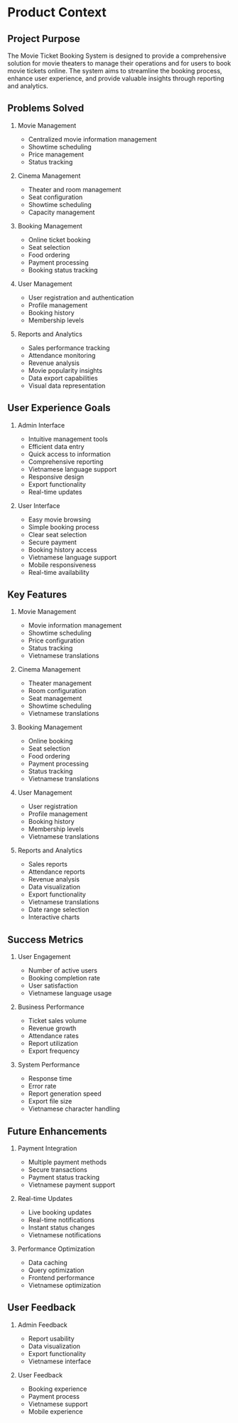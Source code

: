 # Product Context

## Project Purpose
The Movie Ticket Booking System is designed to provide a comprehensive solution for movie theaters to manage their operations and for users to book movie tickets online. The system aims to streamline the booking process, enhance user experience, and provide valuable insights through reporting and analytics.

## Problems Solved
1. Movie Management
   - Centralized movie information management
   - Showtime scheduling
   - Price management
   - Status tracking

2. Cinema Management
   - Theater and room management
   - Seat configuration
   - Showtime scheduling
   - Capacity management

3. Booking Management
   - Online ticket booking
   - Seat selection
   - Food ordering
   - Payment processing
   - Booking status tracking

4. User Management
   - User registration and authentication
   - Profile management
   - Booking history
   - Membership levels

5. Reports and Analytics
   - Sales performance tracking
   - Attendance monitoring
   - Revenue analysis
   - Movie popularity insights
   - Data export capabilities
   - Visual data representation

## User Experience Goals
1. Admin Interface
   - Intuitive management tools
   - Efficient data entry
   - Quick access to information
   - Comprehensive reporting
   - Vietnamese language support
   - Responsive design
   - Export functionality
   - Real-time updates

2. User Interface
   - Easy movie browsing
   - Simple booking process
   - Clear seat selection
   - Secure payment
   - Booking history access
   - Vietnamese language support
   - Mobile responsiveness
   - Real-time availability

## Key Features
1. Movie Management
   - Movie information management
   - Showtime scheduling
   - Price configuration
   - Status tracking
   - Vietnamese translations

2. Cinema Management
   - Theater management
   - Room configuration
   - Seat management
   - Showtime scheduling
   - Vietnamese translations

3. Booking Management
   - Online booking
   - Seat selection
   - Food ordering
   - Payment processing
   - Status tracking
   - Vietnamese translations

4. User Management
   - User registration
   - Profile management
   - Booking history
   - Membership levels
   - Vietnamese translations

5. Reports and Analytics
   - Sales reports
   - Attendance reports
   - Revenue analysis
   - Data visualization
   - Export functionality
   - Vietnamese translations
   - Date range selection
   - Interactive charts

## Success Metrics
1. User Engagement
   - Number of active users
   - Booking completion rate
   - User satisfaction
   - Vietnamese language usage

2. Business Performance
   - Ticket sales volume
   - Revenue growth
   - Attendance rates
   - Report utilization
   - Export frequency

3. System Performance
   - Response time
   - Error rate
   - Report generation speed
   - Export file size
   - Vietnamese character handling

## Future Enhancements
1. Payment Integration
   - Multiple payment methods
   - Secure transactions
   - Payment status tracking
   - Vietnamese payment support

2. Real-time Updates
   - Live booking updates
   - Real-time notifications
   - Instant status changes
   - Vietnamese notifications

3. Performance Optimization
   - Data caching
   - Query optimization
   - Frontend performance
   - Vietnamese optimization

## User Feedback
1. Admin Feedback
   - Report usability
   - Data visualization
   - Export functionality
   - Vietnamese interface

2. User Feedback
   - Booking experience
   - Payment process
   - Vietnamese support
   - Mobile experience 